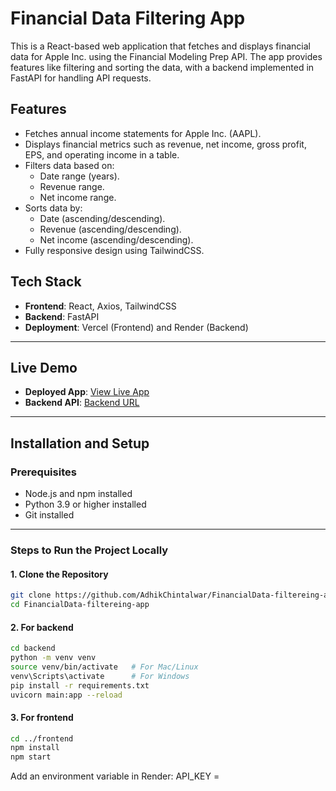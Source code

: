 # Financial Data Filtering App

This is a React-based web application that fetches and displays financial data for Apple Inc. using the Financial Modeling Prep API. The app provides features like filtering and sorting the data, with a backend implemented in FastAPI for handling API requests.

## Features

- Fetches annual income statements for Apple Inc. (AAPL).
- Displays financial metrics such as revenue, net income, gross profit, EPS, and operating income in a table.
- Filters data based on:
  - Date range (years).
  - Revenue range.
  - Net income range.
- Sorts data by:
  - Date (ascending/descending).
  - Revenue (ascending/descending).
  - Net income (ascending/descending).
- Fully responsive design using TailwindCSS.

## Tech Stack

- **Frontend**: React, Axios, TailwindCSS
- **Backend**: FastAPI
- **Deployment**: Vercel (Frontend) and Render (Backend)

---

## Live Demo

- **Deployed App**: [View Live App](https://financial-data-filtereing-app.vercel.app)
- **Backend API**: [Backend URL](https://financial-data-filtering-app-heox.onrender.com/financial-data)

---

## Installation and Setup

### Prerequisites

- Node.js and npm installed
- Python 3.9 or higher installed
- Git installed

---

### Steps to Run the Project Locally

#### 1. Clone the Repository

```bash
git clone https://github.com/AdhikChintalwar/FinancialData-filtereing-app.git
cd FinancialData-filtereing-app
```

#### 2. For backend
```bash
cd backend
python -m venv venv
source venv/bin/activate   # For Mac/Linux
venv\Scripts\activate      # For Windows
pip install -r requirements.txt
uvicorn main:app --reload
```

#### 3. For frontend
```bash
cd ../frontend
npm install
npm start
```

Add an environment variable in Render:
API_KEY = <Your Financial Modeling Prep API Key>

